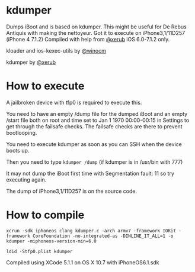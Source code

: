 # kdumper
Dumps iBoot and is based on kdumper. This might be useful for De Rebus Antiquis with making the nettoyeur. Got it to execute on iPhone3,1/11D257 (iPhone 4 7.1.2) Compiled with help from [@xerub](twitter.com/xerub) iOS 6.0-7.1.2 only.

kloader and ios-kexec-utils by [@winocm](https://github.com/winocm)

kdumper by [@xerub](https://github.com/xerub/ios-kexec-utils/)

# How to execute

A jailbroken device with tfp0 is required to execute this. 

You need to have an empty /dump file for the dumped iBoot and an empty /start file both on root and time set to Jan 1 1970 00:00-00:15 in Settings to get through the failsafe checks. The failsafe checks are there to prevent bootlooping.

You need to execute kdumper as soon as you can SSH when the device boots up.

Then you need to type `kdumper /dump` (if kdumper is in /usr/bin with 777)

It may not dump the iBoot first time with Segmentation fault: 11 so try executing again.

The dump of iPhone3,1/11D257 is on the source code.

# How to compile
`xcrun -sdk iphoneos clang kdumper.c -arch armv7 -framework IOKit -framework CoreFoundation -no-integrated-as -DINLINE_IT_ALL=1 -o kdumper -miphoneos-version-min=6.0`

`ldid -Stfp0.plist kdumper`

Compiled using XCode 5.1.1 on OS X 10.7 with iPhoneOS6.1.sdk
